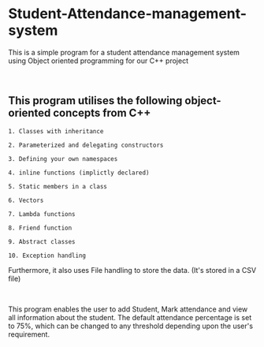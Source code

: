 # Student-Attendance-management-system
This is a simple program for a student attendance management system using Object oriented programming for our C++ project

<br>

## This program utilises the following object-oriented concepts from C++

```
1. Classes with inheritance

2. Parameterized and delegating constructors

3. Defining your own namespaces

4. inline functions (implictly declared)

5. Static members in a class

6. Vectors

7. Lambda functions

8. Friend function

9. Abstract classes

10. Exception handling

```
Furthermore, it also uses File handling to store the data. (It's stored in a CSV file)

<br>

This program enables the user to add Student, Mark attendance and view all information about the student. The default attendance percentage is set to 75%, which can be changed to any threshold depending upon the user's requirement.

